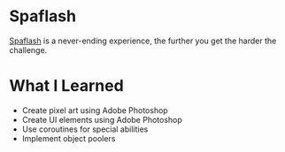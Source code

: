# Spaflash
<a href="https://play.google.com/store/apps/details?id=com.flash.spaflash">Spaflash</a> is a never-ending experience, the further you get the harder the challenge.
# What I Learned
  <ul>
    <li>Create pixel art using Adobe Photoshop</li>
    <li>Create UI elements using Adobe Photoshop</li>
    <li>Use coroutines for special abilities</li>
    <li>Implement object poolers</li>
  </ul>
